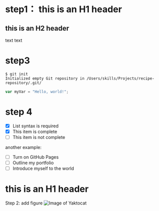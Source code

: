 # step1： this is an H1 header
## this is an H2 header
text
text
# step3
```
$ git init
Initialized empty Git repository in /Users/skills/Projects/recipe-repository/.git/
```
``` javascript
var myVar = "Hello, world!";
```

# step 4
- [x] List syntax is required
- [x] This item is complete
- [ ] This item is not complete

another example:
- [ ] Turn on GitHub Pages
- [ ] Outline my portfolio
- [ ] Introduce myself to the world

# this is an H1 header
Step 2: add figure
![Image of Yaktocat](https://octodex.github.com/images/yaktocat.png)
